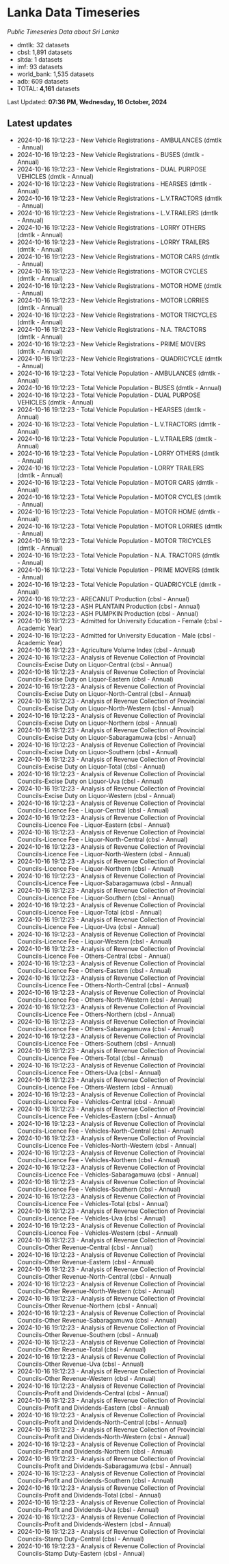 # Lanka Data Timeseries
*Public Timeseries Data about Sri Lanka*

* dmtlk: 32 datasets
* cbsl: 1,891 datasets
* sltda: 1 datasets
* imf: 93 datasets
* world_bank: 1,535 datasets
* adb: 609 datasets
* TOTAL: **4,161** datasets

Last Updated: **07:36 PM, Wednesday, 16 October, 2024**

## Latest updates

* 2024-10-16 19:12:23 - New Vehicle Registrations - AMBULANCES (dmtlk - Annual)
* 2024-10-16 19:12:23 - New Vehicle Registrations - BUSES (dmtlk - Annual)
* 2024-10-16 19:12:23 - New Vehicle Registrations - DUAL PURPOSE VEHICLES (dmtlk - Annual)
* 2024-10-16 19:12:23 - New Vehicle Registrations - HEARSES (dmtlk - Annual)
* 2024-10-16 19:12:23 - New Vehicle Registrations - L.V.TRACTORS (dmtlk - Annual)
* 2024-10-16 19:12:23 - New Vehicle Registrations - L.V.TRAILERS (dmtlk - Annual)
* 2024-10-16 19:12:23 - New Vehicle Registrations - LORRY OTHERS (dmtlk - Annual)
* 2024-10-16 19:12:23 - New Vehicle Registrations - LORRY TRAILERS (dmtlk - Annual)
* 2024-10-16 19:12:23 - New Vehicle Registrations - MOTOR CARS (dmtlk - Annual)
* 2024-10-16 19:12:23 - New Vehicle Registrations - MOTOR CYCLES (dmtlk - Annual)
* 2024-10-16 19:12:23 - New Vehicle Registrations - MOTOR HOME (dmtlk - Annual)
* 2024-10-16 19:12:23 - New Vehicle Registrations - MOTOR LORRIES (dmtlk - Annual)
* 2024-10-16 19:12:23 - New Vehicle Registrations - MOTOR TRICYCLES (dmtlk - Annual)
* 2024-10-16 19:12:23 - New Vehicle Registrations - N.A. TRACTORS (dmtlk - Annual)
* 2024-10-16 19:12:23 - New Vehicle Registrations - PRIME MOVERS (dmtlk - Annual)
* 2024-10-16 19:12:23 - New Vehicle Registrations - QUADRICYCLE (dmtlk - Annual)
* 2024-10-16 19:12:23 - Total Vehicle Population - AMBULANCES (dmtlk - Annual)
* 2024-10-16 19:12:23 - Total Vehicle Population - BUSES (dmtlk - Annual)
* 2024-10-16 19:12:23 - Total Vehicle Population - DUAL PURPOSE VEHICLES (dmtlk - Annual)
* 2024-10-16 19:12:23 - Total Vehicle Population - HEARSES (dmtlk - Annual)
* 2024-10-16 19:12:23 - Total Vehicle Population - L.V.TRACTORS (dmtlk - Annual)
* 2024-10-16 19:12:23 - Total Vehicle Population - L.V.TRAILERS (dmtlk - Annual)
* 2024-10-16 19:12:23 - Total Vehicle Population - LORRY OTHERS (dmtlk - Annual)
* 2024-10-16 19:12:23 - Total Vehicle Population - LORRY TRAILERS (dmtlk - Annual)
* 2024-10-16 19:12:23 - Total Vehicle Population - MOTOR CARS (dmtlk - Annual)
* 2024-10-16 19:12:23 - Total Vehicle Population - MOTOR CYCLES (dmtlk - Annual)
* 2024-10-16 19:12:23 - Total Vehicle Population - MOTOR HOME (dmtlk - Annual)
* 2024-10-16 19:12:23 - Total Vehicle Population - MOTOR LORRIES (dmtlk - Annual)
* 2024-10-16 19:12:23 - Total Vehicle Population - MOTOR TRICYCLES (dmtlk - Annual)
* 2024-10-16 19:12:23 - Total Vehicle Population - N.A. TRACTORS (dmtlk - Annual)
* 2024-10-16 19:12:23 - Total Vehicle Population - PRIME MOVERS (dmtlk - Annual)
* 2024-10-16 19:12:23 - Total Vehicle Population - QUADRICYCLE (dmtlk - Annual)
* 2024-10-16 19:12:23 - ARECANUT Production (cbsl - Annual)
* 2024-10-16 19:12:23 - ASH PLANTAIN Production (cbsl - Annual)
* 2024-10-16 19:12:23 - ASH PUMPKIN Production (cbsl - Annual)
* 2024-10-16 19:12:23 - Admitted for University Education - Female (cbsl - Academic Year)
* 2024-10-16 19:12:23 - Admitted for University Education - Male (cbsl - Academic Year)
* 2024-10-16 19:12:23 - Agriculture Volume Index (cbsl - Annual)
* 2024-10-16 19:12:23 - Analysis of Revenue Collection of Provincial Councils-Excise Duty on Liquor-Central (cbsl - Annual)
* 2024-10-16 19:12:23 - Analysis of Revenue Collection of Provincial Councils-Excise Duty on Liquor-Eastern (cbsl - Annual)
* 2024-10-16 19:12:23 - Analysis of Revenue Collection of Provincial Councils-Excise Duty on Liquor-North-Central (cbsl - Annual)
* 2024-10-16 19:12:23 - Analysis of Revenue Collection of Provincial Councils-Excise Duty on Liquor-North-Western (cbsl - Annual)
* 2024-10-16 19:12:23 - Analysis of Revenue Collection of Provincial Councils-Excise Duty on Liquor-Northern (cbsl - Annual)
* 2024-10-16 19:12:23 - Analysis of Revenue Collection of Provincial Councils-Excise Duty on Liquor-Sabaragamuwa (cbsl - Annual)
* 2024-10-16 19:12:23 - Analysis of Revenue Collection of Provincial Councils-Excise Duty on Liquor-Southern (cbsl - Annual)
* 2024-10-16 19:12:23 - Analysis of Revenue Collection of Provincial Councils-Excise Duty on Liquor-Total (cbsl - Annual)
* 2024-10-16 19:12:23 - Analysis of Revenue Collection of Provincial Councils-Excise Duty on Liquor-Uva (cbsl - Annual)
* 2024-10-16 19:12:23 - Analysis of Revenue Collection of Provincial Councils-Excise Duty on Liquor-Western (cbsl - Annual)
* 2024-10-16 19:12:23 - Analysis of Revenue Collection of Provincial Councils-Licence Fee - Liquor-Central (cbsl - Annual)
* 2024-10-16 19:12:23 - Analysis of Revenue Collection of Provincial Councils-Licence Fee - Liquor-Eastern (cbsl - Annual)
* 2024-10-16 19:12:23 - Analysis of Revenue Collection of Provincial Councils-Licence Fee - Liquor-North-Central (cbsl - Annual)
* 2024-10-16 19:12:23 - Analysis of Revenue Collection of Provincial Councils-Licence Fee - Liquor-North-Western (cbsl - Annual)
* 2024-10-16 19:12:23 - Analysis of Revenue Collection of Provincial Councils-Licence Fee - Liquor-Northern (cbsl - Annual)
* 2024-10-16 19:12:23 - Analysis of Revenue Collection of Provincial Councils-Licence Fee - Liquor-Sabaragamuwa (cbsl - Annual)
* 2024-10-16 19:12:23 - Analysis of Revenue Collection of Provincial Councils-Licence Fee - Liquor-Southern (cbsl - Annual)
* 2024-10-16 19:12:23 - Analysis of Revenue Collection of Provincial Councils-Licence Fee - Liquor-Total (cbsl - Annual)
* 2024-10-16 19:12:23 - Analysis of Revenue Collection of Provincial Councils-Licence Fee - Liquor-Uva (cbsl - Annual)
* 2024-10-16 19:12:23 - Analysis of Revenue Collection of Provincial Councils-Licence Fee - Liquor-Western (cbsl - Annual)
* 2024-10-16 19:12:23 - Analysis of Revenue Collection of Provincial Councils-Licence Fee - Others-Central (cbsl - Annual)
* 2024-10-16 19:12:23 - Analysis of Revenue Collection of Provincial Councils-Licence Fee - Others-Eastern (cbsl - Annual)
* 2024-10-16 19:12:23 - Analysis of Revenue Collection of Provincial Councils-Licence Fee - Others-North-Central (cbsl - Annual)
* 2024-10-16 19:12:23 - Analysis of Revenue Collection of Provincial Councils-Licence Fee - Others-North-Western (cbsl - Annual)
* 2024-10-16 19:12:23 - Analysis of Revenue Collection of Provincial Councils-Licence Fee - Others-Northern (cbsl - Annual)
* 2024-10-16 19:12:23 - Analysis of Revenue Collection of Provincial Councils-Licence Fee - Others-Sabaragamuwa (cbsl - Annual)
* 2024-10-16 19:12:23 - Analysis of Revenue Collection of Provincial Councils-Licence Fee - Others-Southern (cbsl - Annual)
* 2024-10-16 19:12:23 - Analysis of Revenue Collection of Provincial Councils-Licence Fee - Others-Total (cbsl - Annual)
* 2024-10-16 19:12:23 - Analysis of Revenue Collection of Provincial Councils-Licence Fee - Others-Uva (cbsl - Annual)
* 2024-10-16 19:12:23 - Analysis of Revenue Collection of Provincial Councils-Licence Fee - Others-Western (cbsl - Annual)
* 2024-10-16 19:12:23 - Analysis of Revenue Collection of Provincial Councils-Licence Fee - Vehicles-Central (cbsl - Annual)
* 2024-10-16 19:12:23 - Analysis of Revenue Collection of Provincial Councils-Licence Fee - Vehicles-Eastern (cbsl - Annual)
* 2024-10-16 19:12:23 - Analysis of Revenue Collection of Provincial Councils-Licence Fee - Vehicles-North-Central (cbsl - Annual)
* 2024-10-16 19:12:23 - Analysis of Revenue Collection of Provincial Councils-Licence Fee - Vehicles-North-Western (cbsl - Annual)
* 2024-10-16 19:12:23 - Analysis of Revenue Collection of Provincial Councils-Licence Fee - Vehicles-Northern (cbsl - Annual)
* 2024-10-16 19:12:23 - Analysis of Revenue Collection of Provincial Councils-Licence Fee - Vehicles-Sabaragamuwa (cbsl - Annual)
* 2024-10-16 19:12:23 - Analysis of Revenue Collection of Provincial Councils-Licence Fee - Vehicles-Southern (cbsl - Annual)
* 2024-10-16 19:12:23 - Analysis of Revenue Collection of Provincial Councils-Licence Fee - Vehicles-Total (cbsl - Annual)
* 2024-10-16 19:12:23 - Analysis of Revenue Collection of Provincial Councils-Licence Fee - Vehicles-Uva (cbsl - Annual)
* 2024-10-16 19:12:23 - Analysis of Revenue Collection of Provincial Councils-Licence Fee - Vehicles-Western (cbsl - Annual)
* 2024-10-16 19:12:23 - Analysis of Revenue Collection of Provincial Councils-Other Revenue-Central (cbsl - Annual)
* 2024-10-16 19:12:23 - Analysis of Revenue Collection of Provincial Councils-Other Revenue-Eastern (cbsl - Annual)
* 2024-10-16 19:12:23 - Analysis of Revenue Collection of Provincial Councils-Other Revenue-North-Central (cbsl - Annual)
* 2024-10-16 19:12:23 - Analysis of Revenue Collection of Provincial Councils-Other Revenue-North-Western (cbsl - Annual)
* 2024-10-16 19:12:23 - Analysis of Revenue Collection of Provincial Councils-Other Revenue-Northern (cbsl - Annual)
* 2024-10-16 19:12:23 - Analysis of Revenue Collection of Provincial Councils-Other Revenue-Sabaragamuwa (cbsl - Annual)
* 2024-10-16 19:12:23 - Analysis of Revenue Collection of Provincial Councils-Other Revenue-Southern (cbsl - Annual)
* 2024-10-16 19:12:23 - Analysis of Revenue Collection of Provincial Councils-Other Revenue-Total (cbsl - Annual)
* 2024-10-16 19:12:23 - Analysis of Revenue Collection of Provincial Councils-Other Revenue-Uva (cbsl - Annual)
* 2024-10-16 19:12:23 - Analysis of Revenue Collection of Provincial Councils-Other Revenue-Western (cbsl - Annual)
* 2024-10-16 19:12:23 - Analysis of Revenue Collection of Provincial Councils-Profit and Dividends-Central (cbsl - Annual)
* 2024-10-16 19:12:23 - Analysis of Revenue Collection of Provincial Councils-Profit and Dividends-Eastern (cbsl - Annual)
* 2024-10-16 19:12:23 - Analysis of Revenue Collection of Provincial Councils-Profit and Dividends-North-Central (cbsl - Annual)
* 2024-10-16 19:12:23 - Analysis of Revenue Collection of Provincial Councils-Profit and Dividends-North-Western (cbsl - Annual)
* 2024-10-16 19:12:23 - Analysis of Revenue Collection of Provincial Councils-Profit and Dividends-Northern (cbsl - Annual)
* 2024-10-16 19:12:23 - Analysis of Revenue Collection of Provincial Councils-Profit and Dividends-Sabaragamuwa (cbsl - Annual)
* 2024-10-16 19:12:23 - Analysis of Revenue Collection of Provincial Councils-Profit and Dividends-Southern (cbsl - Annual)
* 2024-10-16 19:12:23 - Analysis of Revenue Collection of Provincial Councils-Profit and Dividends-Total (cbsl - Annual)
* 2024-10-16 19:12:23 - Analysis of Revenue Collection of Provincial Councils-Profit and Dividends-Uva (cbsl - Annual)
* 2024-10-16 19:12:23 - Analysis of Revenue Collection of Provincial Councils-Profit and Dividends-Western (cbsl - Annual)
* 2024-10-16 19:12:23 - Analysis of Revenue Collection of Provincial Councils-Stamp Duty-Central (cbsl - Annual)
* 2024-10-16 19:12:23 - Analysis of Revenue Collection of Provincial Councils-Stamp Duty-Eastern (cbsl - Annual)